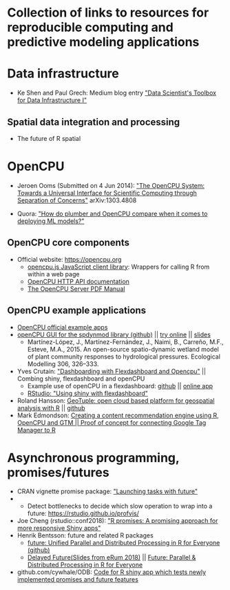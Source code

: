 Collection of links to resources for reproducible computing and predictive modeling applications
================

Data infrastructure
===================

-   Ke Shen and Paul Grech: Medium blog entry ["Data Scientist's Toolbox for Data Infrastructure I"](https://medium.com/@TheLaddersEng/data-scientists-toolbox-for-data-infrastructure-i-e25391f145a3)

Spatial data integration and processing
---------------------------------------

-   The future of R spatial

OpenCPU
=======

-   Jeroen Ooms (Submitted on 4 Jun 2014): ["The OpenCPU System: Towards a Universal Interface for Scientific Computing through Separation of Concerns"](https://arxiv.org/abs/1406.4806) arXiv:1303.4808

-   Quora: ["How do plumber and OpenCPU compare when it comes to deploying ML models?"](https://www.quora.com/How-do-plumber-and-OpenCPU-compare-when-it-comes-to-deploying-ML-models)

OpenCPU core components
-----------------------

-   Official website: <https://opencpu.org>
    -   [opencpu.js JavaScript client library](https://www.opencpu.org/jslib.html): Wrappers for calling R from within a web page
    -   [OpenCPU HTTP API documentation](https://www.opencpu.org/api.html)
    -   [The OpenCPU Server PDF Manual](https://opencpu.github.io/server-manual/opencpu-server.pdf)

OpenCPU example applications
----------------------------

-   [OpenCPU official example apps](https://www.opencpu.org/apps.html)
-   [openCPU GUI for the spdynmod library (github)](https://github.com/javimarlop/spdynmodocpu) || [try online](http://95.85.28.225/ocpu/library/spdynmodocpu/www) || [slides](http://r-es.org/7jornadasR/ponencias/juan_arevalo.pdf)
    -   Martínez-López, J., Martínez-Fernández, J., Naimi, B., Carreño, M.F., Esteve, M.A., 2015. An open-source spatio-dynamic wetland model of plant community responses to hydrological pressures. Ecological Modelling 306, 326–333.
-   Yves Crutain: ["Dashboarding with Flexdashboard and Opencpu"](http://data-laborer.eu/r/Flexocpu/) || Combing shiny, flexdashboard and openCPU
    -   Example use of openCPU in a flexdashboard: [github](https://github.com/YvesCR/flexocpu) || [online app](https://yvescr.ocpu.io/flexocpu/www/)
    -   [RStudio: "Using shiny with flexdashboard"](https://rmarkdown.rstudio.com/flexdashboard/shiny.html)
-   Roland Hansson: [GeoTuple: open cloud based platform for geospatial analysis with R](http://geotuple.org/) || [github](https://github.com/rhansson/geotuple)
-   Mark Edmondson: [Creating a content recommendation engine using R, OpenCPU and GTM || Proof of concept for connecting Google Tag Manager to R](http://code.markedmondson.me/predictClickOpenCPU/)

Asynchronous programming, promises/futures
==========================================

-   CRAN vignette promise package: ["Launching tasks with future"](https://cran.r-project.org/web/packages/promises/vignettes/futures.html)
-   -   Detect bottlenecks to decide which slow operation to wrap into a future: <https://rstudio.github.io/profvis/>
-   Joe Cheng (rstudio::conf2018): ["R promises: A promising approach for more responsive Shiny apps"](https://speakerdeck.com/jcheng5/r-promises)
-   Henrik Bentsson: future and related R packages
    -   [future: Unified Parallel and Distributed Processing in R for Everyone (github)](https://github.com/HenrikBengtsson/future)
    -   [Delayed Future(Slides from eRum 2018)](https://www.jottr.org/2018/06/18/future-erum2018-slides/) || [Future: Parallel & Distributed Processing in R for Everyone](https://www.jottr.org/presentations/erum2018/bengtssonh_20180516-erum2018)
-   github.com/cywhale/ODB: [Code for R shiny app which tests newly implemented promises and future features](https://github.com/cywhale/ODB/blob/master/shiny_async_test/app.R)
